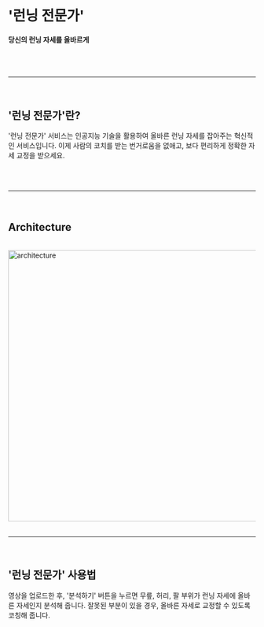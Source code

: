 </br>



# '런닝 전문가'

#### 당신의 런닝 자세를 올바르게

</br>
</br>

---

</br>

## '런닝 전문가'란?

'런닝 전문가' 서비스는 인공지능 기술을 활용하여 올바른 런닝 자세를 잡아주는 혁신적인 서비스입니다. 이제 사람의 코치를 받는 번거로움을 없애고, 보다 편리하게 정확한 자세 교정을 받으세요.

</br>
</br>

---

</br>

## Architecture

</br>
<img width="551" alt="architecture" src="https://github.com/ProjectBARO/BARO-AI/assets/107829554/e787394e-153d-4d4b-aae3-2e2c06b1b13a">


</br>
</br>

---

</br>

## '런닝 전문가' 사용법

영상을 업로드한 후, '분석하기' 버튼을 누르면 무릎, 허리, 팔 부위가 런닝 자세에 올바른 자세인지 분석해 줍니다. 잘못된 부분이 있을 경우, 올바른 자세로 교정할 수 있도록 코칭해 줍니다.
